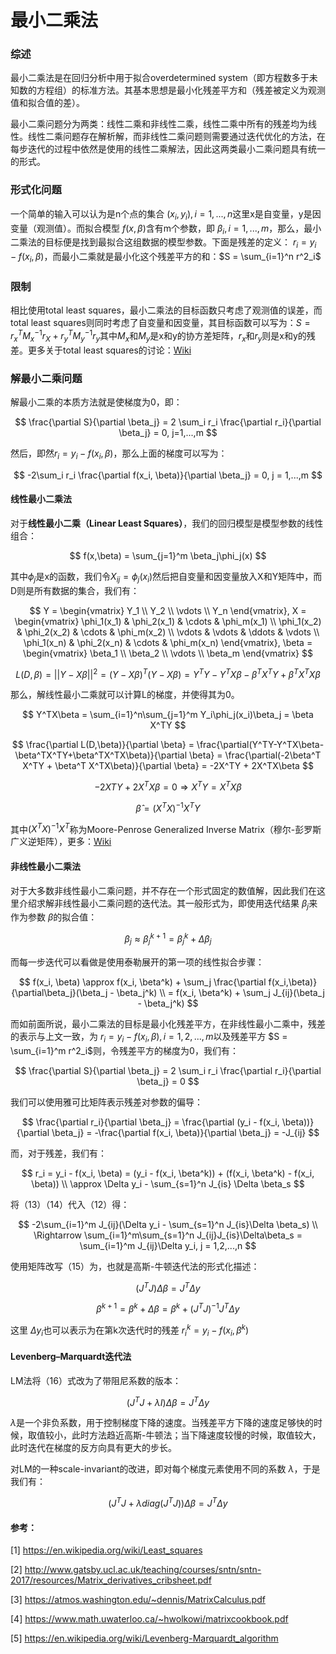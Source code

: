 # 最小二乘法

### 综述

最小二乘法是在回归分析中用于拟合overdetermined system（即方程数多于未知数的方程组）的标准方法。其基本思想是最小化残差平方和（残差被定义为观测值和拟合值的差）。

最小二乘问题分为两类：线性二乘和非线性二乘，线性二乘中所有的残差均为线性。线性二乘问题存在解析解，而非线性二乘问题则需要通过迭代优化的方法，在每步迭代的过程中依然是使用的线性二乘解法，因此这两类最小二乘问题具有统一的形式。

### 形式化问题

一个简单的输入可以认为是n个点的集合 $(x_i, y_i), i = 1, ..., n$这里x是自变量，y是因变量（观测值）。而拟合模型 $f(x, \beta )$含有m个参数，即 $\beta_i, i = 1,...,m$，那么，最小二乘法的目标便是找到最拟合这组数据的模型参数。下面是残差的定义： $r_i = y_i - f(x_i, \beta)$，而最小二乘就是最小化这个残差平方的和：$S = \sum_{i=1}^n r^2_i$

### 限制

相比使用total least squares，最小二乘法的目标函数只考虑了观测值的误差，而total least squares则同时考虑了自变量和因变量，其目标函数可以写为：$S = r^T_x M^{-1}_xr_X + r^T_y M^{-1}_y r_y$其中$M_x$和$M_y$是x和y的协方差矩阵，$r_x$和$r_y$则是x和y的残差。更多关于total least squares的讨论：[Wiki](https://en.wikipedia.org/wiki/Total_least_squares)

### 解最小二乘问题

解最小二乘的本质方法就是使梯度为0，即：

$$
 \frac{\partial S}{\partial \beta_j} = 2 \sum_i r_i \frac{\partial r_i}{\partial \beta_j} = 0, j=1,...,m 
$$


然后，即然$r_i=y_i-f(x_i,\beta)$，那么上面的梯度可以写为：

$$
-2\sum_i r_i \frac{\partial f(x_i, \beta)}{\partial \beta_j} = 0, j = 1,...,m
$$


#### 线性最小二乘法

对于**线性最小二乘（Linear Least Squares）**，我们的回归模型是模型参数的线性组合：

$$
f(x,\beta) = \sum_{j=1}^m \beta_j\phi_j(x)
$$

其中$\phi_j$是x的函数，我们令$X_{ij} = \phi_j(x_i)$然后把自变量和因变量放入X和Y矩阵中，而D则是所有数据的集合，我们有：

$$
Y = \begin{vmatrix}
Y_1 \\
Y_2 \\
\vdots \\
Y_n
\end{vmatrix}, X = \begin{vmatrix}
\phi_1(x_1) & \phi_2(x_1) & \cdots & \phi_m(x_1) \\
\phi_1(x_2) & \phi_2(x_2) & \cdots & \phi_m(x_2) \\
\vdots & \vdots & \ddots & \vdots \\
\phi_1(x_n) & \phi_2(x_n) & \cdots & \phi_m(x_n)
\end{vmatrix}, \beta = \begin{vmatrix}
\beta_1 \\
\beta_2 \\
\vdots \\
\beta_m
\end{vmatrix}
$$

$$
L(D,\beta) = ||Y - X\beta||^2 = (Y-X\beta)^T(Y-X\beta)=Y^TY-Y^TX\beta-\beta^TX^TY+\beta^TX^TX\beta
$$



那么，解线性最小二乘就可以计算L的梯度，并使得其为0。

$$
Y^TX\beta = \sum_{i=1}^n\sum_{j=1}^m Y_i\phi_j(x_i)\beta_j = \beta X^TY
$$

$$
\frac{\partial L(D,\beta)}{\partial \beta} = \frac{\partial(Y^TY-Y^TX\beta-\beta^TX^TY+\beta^TX^TX\beta)}{\partial \beta} = \frac{\partial(-2\beta^T X^TY + \beta^T X^TX\beta)}{\partial \beta} = -2X^TY + 2X^TX\beta
$$

$$
-2XTY + 2X^TX\beta = 0 \Rightarrow X^TY = X^TX\beta
$$

$$
\hat{\beta} = (X^TX)^{-1}X^TY
$$

其中$(X^TX)^{-1}X^T$称为Moore-Penrose Generalized Inverse Matrix（穆尔-彭罗斯广义逆矩阵），更多：[Wiki](https://en.wikipedia.org/wiki/Moore–Penrose_inverse)

#### 非线性最小二乘法

对于大多数非线性最小二乘问题，并不存在一个形式固定的数值解，因此我们在这里介绍求解非线性最小二乘问题的迭代法。其一般形式为，即使用迭代结果 $\beta_j$来作为参数 $\beta$的拟合值：

$$
\beta_j \approx \beta_j^{k+1} = \beta_j^k + \Delta \beta_j
$$

而每一步迭代可以看做是使用泰勒展开的第一项的线性拟合步骤：

$$
f(x_i, \beta) \approx f(x_i, \beta^k) + \sum_j \frac{\partial f(x_i,\beta)}{\partial\beta_j}(\beta_j - \beta_j^k) \\ = f(x_i, \beta^k) + \sum_j J_{ij}(\beta_j - \beta_j^k)
$$

而如前面所说，最小二乘法的目标是最小化残差平方，在非线性最小二乘中，残差的表示与上文一致，为 $r_i = y_i - f(x_i, \beta), i = 1,2,...,m$以及残差平方 $S = \sum_{i=1}^m r^2_i$则，令残差平方的梯度为0，我们有：

$$
\frac{\partial S}{\partial \beta_j} = 2 \sum_i r_i \frac{\partial r_i}{\partial \beta_j} = 0
$$

我们可以使用雅可比矩阵表示残差对参数的偏导：

$$
\frac{\partial r_i}{\partial \beta_j} = \frac{\partial (y_i - f(x_i, \beta))}{\partial \beta_j} = -\frac{\partial f(x_i, \beta)}{\partial \beta_j} = -J_{ij}
$$

而，对于残差，我们有：

$$
r_i = y_i - f(x_i, \beta) = (y_i - f(x_i, \beta^k)) + (f(x_i, \beta^k) - f(x_i, \beta)) \\ \approx \Delta y_i - \sum_{s=1}^n J_{is} \Delta \beta_s
$$

将（13）（14）代入（12）得：

$$
-2\sum_{i=1}^m J_{ij}(\Delta y_i - \sum_{s=1}^n J_{is}\Delta \beta_s)
\\ \Rightarrow \sum_{i=1}^m\sum_{s=1}^n J_{ij}J_{is}\Delta\beta_s = \sum_{i=1}^m J_{ij}\Delta y_i, j = 1,2,...,n
$$

使用矩阵改写（15）为，也就是高斯-牛顿迭代法的形式化描述：

$$
(J^TJ)\Delta\beta=J^T\Delta{y}
$$

$$
\beta^{k+1} = \beta^k+\Delta\beta = \beta^k+(J^TJ)^{-1}J^T\Delta{y}
$$

这里 $\Delta y_i$也可以表示为在第k次迭代时的残差 $r_i^k = y_i - f(x_i, \beta^k)$

#### Levenberg–Marquardt迭代法

LM法将（16）式改为了带阻尼系数的版本：

$$
(J^TJ + \lambda I)\Delta\beta = J^T\Delta y
$$

$\lambda$是一个非负系数，用于控制梯度下降的速度。当残差平方下降的速度足够快的时候，取值较小，此时方法趋近高斯-牛顿法；当下降速度较慢的时候，取值较大，此时迭代在梯度的反方向具有更大的步长。

对LM的一种scale-invariant的改进，即对每个梯度元素使用不同的系数 $\lambda$，于是我们有：

$$
(J^TJ+\lambda diag(J^TJ))\Delta\beta = J^T\Delta y
$$


#### 参考：

[1] https://en.wikipedia.org/wiki/Least_squares

[2] http://www.gatsby.ucl.ac.uk/teaching/courses/sntn/sntn-2017/resources/Matrix_derivatives_cribsheet.pdf

[3] https://atmos.washington.edu/~dennis/MatrixCalculus.pdf

[4] https://www.math.uwaterloo.ca/~hwolkowi/matrixcookbook.pdf

[5] https://en.wikipedia.org/wiki/Levenberg-Marquardt_algorithm
